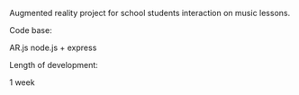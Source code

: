 Augmented reality project for school students interaction on music lessons.

Code base:

AR.js
node.js + express

Length of development:

1 week
